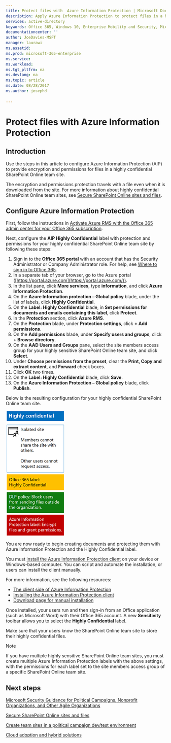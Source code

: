 ```yaml
---
title: Protect files with  Azure Information Protection | Microsoft Docs
description: Apply Azure Information Protection to protect files in a highly confidential SharePoint Online team site.
services: active-directory
keywords: Office 365, Windows 10, Enterprise Mobility and Security, Microsoft 365 Enterprise
documentationcenter: ''
author: JoeDavies-MSFT
manager: laurawi
ms.assetid: 
ms.prod: microsoft-365-enterprise
ms.service: 
ms.workload:
ms.tgt_pltfrm: na
ms.devlang: na
ms.topic: article
ms.date: 08/28/2017
ms.author: josephd

---
```


# Protect files with  Azure Information Protection

## Introduction

Use the steps in this article to configure Azure Information Protection (AIP) to provide encryption and permissions for files in a highly confidential SharePoint Online team site. 

The encryption and permissions protection travels with a file even when it is downloaded from the site. For more information about highly confidential SharePoint Online team sites, see [Secure SharePoint Online sites and files](secure-sharepoint-online-sites-and-files.md).

## Configure Azure Information Protection

First, follow the instructions in [Activate Azure RMS with the Office 365 admin center for your Office 365 subscription](https://docs.microsoft.com/information-protection/deploy-use/activate-office365).

Next, configure the **AIP Highly Confidential** label with protection and permissions for your highly confidential SharePoint Online team site by following these steps:

1. Sign in to the **Office 365 portal** with an account that has the Security Administrator or Company Administrator role. For help, see [Where to sign in to Office 365](https://support.office.com/Article/Where-to-sign-in-to-Office-365-e9eb7d51-5430-4929-91ab-6157c5a050b4).
2. In a separate tab of your browser, go to the Azure portal ([https://portal.azure.com](https://portal.azure.com/)).
3. In the list pane, click **More services**, type **information**, and click **Azure Information Protection**.
4. On the **Azure Information protection – Global policy** blade, under the list of labels, click **Highly Confidential**.
5. On the **Label: Highly Confidential** blade, in **Set permissions for documents and emails containing this label**, click **Protect**.
6. In the **Protection** section, click **Azure RMS**.
7. On the **Protection** blade, under **Protection settings**, click **+ Add permissions**.
8. On the **Add permissions** blade, under **Specify users and groups**, click **+ Browse directory**.
9. On the **AAD Users and Groups** pane, select the site members access group for your highly sensitive SharePoint Online team site, and click **Select**.
10. Under **Choose permissions from the preset**, clear the **Print, Copy and extract content**, and **Forward** check boxes.
11. Click **OK** two times.
12. On the **Label: Highly Confidential** blade, click **Save**.
13. On the **Azure Information Protection – Global policy** blade, click **Publish**.

Below is the resulting configuration for your highly confidential SharePoint Online team site.

 ![Highly Confidential](./media/protect-files-with-aip/hc_w_aip.png)

You are now ready to begin creating documents and protecting them with Azure Information Protection and the Highly Confidential label.

You must [install the Azure Information Protection client](https://docs.microsoft.com/information-protection/rms-client/install-client-app) on your device or Windows-based computer. You can script and automate the installation, or users can install the client manually. 

For more information, see the following resources:

* [The client side of Azure Information Protection](https://docs.microsoft.com/information-protection/rms-client/use-client)
* [Installing the Azure Information Protection client](https://docs.microsoft.com/information-protection/rms-client/client-admin-guide)
* [Download page for manual installation](https://www.microsoft.com/download/details.aspx?id=53018)

Once installed, your users run and then sign-in from an Office application (such as Microsoft Word) with their Office 365 account. A new **Sensitivity** toolbar allows you to select the **Highly Confidential** label. 

Make sure that your users know the SharePoint Online team site to store their highly confidential files.

>[!Note]
>If you have multiple highly sensitive SharePoint Online team sites, you must create multiple Azure Information Protection labels with the above settings, with the permissions for each label set to the site members access group of a specific SharePoint Online team site.
>

## Next steps
[Microsoft Security Guidance for Political Campaigns, Nonprofit Organizations, and Other Agile Organizations](https://technet.microsoft.com/library/mt493213.aspx)

[Secure SharePoint Online sites and files](secure-sharepoint-online-sites-and-files.md)

[Create team sites in a political campaign dev/test environment](secure-sharepoint-online-sites-dev-test.md)

[Cloud adoption and hybrid solutions](https://technet.microsoft.com/library/dn262744.aspx)






